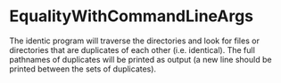 # EqualityWithCommandLineArgs
The identic program will traverse the directories and look for files or directories that are duplicates of each other (i.e. identical). The full pathnames of duplicates will be printed as output (a new line should be printed between the sets of duplicates).
